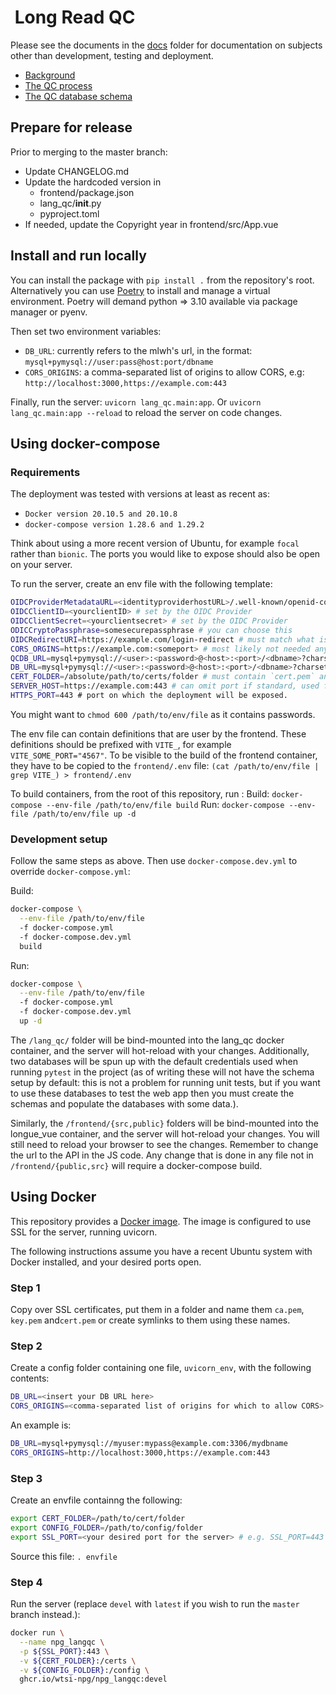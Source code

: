 #  Long Read QC

Please see the documents in the [docs](docs) folder for documentation on
subjects other than development, testing and deployment.

- [Background](docs/background.md)
- [The QC process](docs/qc_process.md)
- [The QC database schema](docs/qc_schema_explained.md)

## Prepare for release

Prior to merging to the master branch:

- Update CHANGELOG.md
- Update the hardcoded version in
    - frontend/package.json
    - lang_qc/__init__.py
    - pyproject.toml
- If needed, update the Copyright year in frontend/src/App.vue

## Install and run locally

You can install the package with `pip install .` from the repository's root.
Alternatively you can use [Poetry](https://python-poetry.org/docs/basic-usage/#installing-dependencies)
to install and manage a virtual environment. Poetry will demand python => 3.10
available via package manager or pyenv.

Then set two environment variables:

- `DB_URL`: currently refers to the mlwh's url, in the format: `mysql+pymysql://user:pass@host:port/dbname`
- `CORS_ORIGINS`: a comma-separated list of origins to allow CORS, e.g: `http://localhost:3000,https://example.com:443`

Finally, run the server: `uvicorn lang_qc.main:app`.
Or `uvicorn lang_qc.main:app --reload` to reload the server on code changes.

## Using docker-compose

### Requirements

The deployment was tested with versions at least as recent as:

- `Docker version 20.10.5 and 20.10.8`
- `docker-compose version 1.28.6 and 1.29.2`

Think about using a more recent version of Ubuntu, for example `focal` rather than `bionic`.
The ports you would like to expose should also be open on your server.

To run the server, create an env file with the following template:

```bash
OIDCProviderMetadataURL=<identityproviderhostURL>/.well-known/openid-configuration # e.g. https://accounts.google.com/.well-known/openid-configuration
OIDCClientID=<yourclientID> # set by the OIDC Provider
OIDCClientSecret=<yourclientsecret> # set by the OIDC Provider
ODICCryptoPassphrase=somesecurepassphrase # you can choose this
OIDCRedirectURI=https://example.com/login-redirect # must match what is set on the OIDC Provider side
CORS_ORGINS=https://example.com:<someport> # most likely not needed anymore, probably can be left blank
QCDB_URL=mysql+pymysql://<user>:<password>@<host>:<port>/<dbname>?charset=utf8mb4 # mlwh db
DB_URL=mysql+pymysql://<user>:<password>@<host>:<port>/<dbname>?charset=utf8mb4 # qc db
CERT_FOLDER=/absolute/path/to/certs/folder # must contain `cert.pem` and `key.pem`
SERVER_HOST=https://example.com:443 # can omit port if standard, used for frontend build to refer to right API server.
HTTPS_PORT=443 # port on which the deployment will be exposed.
```

You might want to `chmod 600 /path/to/env/file` as it contains passwords.

The env file can contain definitions that are user by the frontend. These definitions
should be prefixed with `VITE_`, for example `VITE_SOME_PORT="4567"`. To be visible
to the build of the frontend container, they have to be copied to the `frontend/.env`
file: `(cat /path/to/env/file | grep VITE_) > frontend/.env`

To build containers, from the root of this repository, run :
Build: `docker-compose --env-file /path/to/env/file build`
Run: `docker-compose --env-file /path/to/env/file up -d`

### Development setup

Follow the same steps as above. Then use `docker-compose.dev.yml` to override `docker-compose.yml`:

Build:

```sh
docker-compose \
  --env-file /path/to/env/file
  -f docker-compose.yml
  -f docker-compose.dev.yml
  build
```

Run:

```sh
docker-compose \
  --env-file /path/to/env/file
  -f docker-compose.yml
  -f docker-compose.dev.yml
  up -d
```

The `/lang_qc/` folder will be bind-mounted into the lang_qc docker container, and the server will hot-reload with
your changes. Additionally, two databases will be spun up with the default credentials used when running
`pytest` in the project (as of writing these will not have the schema setup by default: this is not a problem
for running unit tests, but if you want to use these databases to test the web app then you must create the schemas and
populate the databases with some data.).

Similarly, the `/frontend/{src,public}` folders will be bind-mounted into the longue_vue container, and the server will hot-reload
your changes. You will still need to reload your browser to see the changes.
Remember to change the url to the API in the JS code.
Any change that is done in any file not in `/frontend/{public,src}` will require a docker-compose build.

## Using Docker

This repository provides a [Docker image](https://github.com/wtsi-npg/npg_langqc/pkgs/container/npg_langqc).
The image is configured to use SSL for the server, running uvicorn.

The following instructions assume you have a recent Ubuntu system with Docker installed,
and your desired ports open.

### Step 1

Copy over SSL certificates, put them in a folder and name them `ca.pem`, `key.pem`
and`cert.pem` or create symlinks to them using these names.

### Step 2

Create a config folder containing one file, `uvicorn_env`, with the following contents:

```sh
DB_URL=<insert your DB URL here>
CORS_ORIGINS=<comma-separated list of origins for which to allow CORS>
```

An example is:

```sh
DB_URL=mysql+pymysql://myuser:mypass@example.com:3306/mydbname
CORS_ORIGINS=http://localhost:3000,https://example.com:443
```

### Step 3

Create an envfile containng the following:

```bash
export CERT_FOLDER=/path/to/cert/folder
export CONFIG_FOLDER=/path/to/config/folder
export SSL_PORT=<your desired port for the server> # e.g. SSL_PORT=443
```

Source this file: `. envfile`

### Step 4

Run the server (replace `devel` with `latest` if you wish to run the `master` branch
instead.):

```bash
docker run \
  --name npg_langqc \
  -p ${SSL_PORT}:443 \
  -v ${CERT_FOLDER}:/certs \
  -v ${CONFIG_FOLDER}:/config \
  ghcr.io/wtsi-npg/npg_langqc:devel
```
